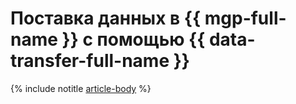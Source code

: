 # Поставка данных в {{ mgp-full-name }} с помощью {{ data-transfer-full-name }}

{% include notitle [article-body](../../_tutorials/datatransfer/managed-kafka-to-greenplum.md) %}
